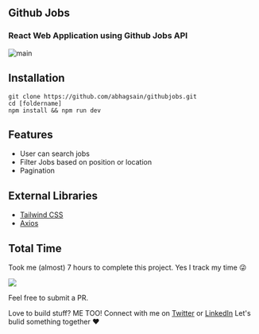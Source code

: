 ## Github Jobs
### React Web Application using Github Jobs API

![main](https://user-images.githubusercontent.com/36589645/64727244-0c9a6880-d4f6-11e9-94cc-baf9bd9f0234.gif)

## Installation
```
git clone https://github.com/abhagsain/githubjobs.git
cd [foldername]
npm install && npm run dev

```
## Features
- User can search jobs
- Filter Jobs based on position or location
- Pagination

## External Libraries
- [Tailwind CSS](https://github.com/tailwindcss/tailwindcss) 
- [Axios](https://github.com/axios/axios)

## Total Time
Took me  (almost) 7 hours to complete this project. Yes I track my time 😜

![](https://user-images.githubusercontent.com/36589645/64728316-584e1180-d4f8-11e9-9c53-04f126b4dc1e.PNG)

Feel free to submit a PR. 

Love to build stuff? ME TOO! Connect with me on [Twitter](https://twitter.com/BhagsainAnurag) or [LinkedIn](https://linkedin.com/in/anurag-bhagsain/) Let's bulid something together ❤
